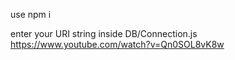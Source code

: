 use npm i

enter your URI string  inside DB/Connection.js
https://www.youtube.com/watch?v=Qn0SOL8vK8w
